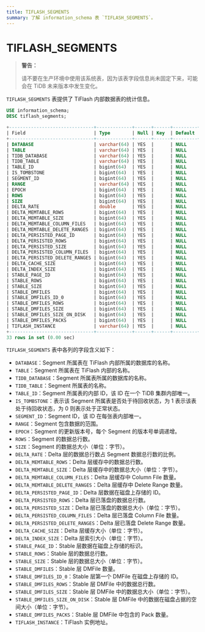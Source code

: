 ```yaml
---
title: TIFLASH_SEGMENTS
summary: 了解 information_schema 表 `TIFLASH_SEGMENTS`。
---
```


# TIFLASH_SEGMENTS

> **警告：**
>
> 请不要在生产环境中使用该系统表，因为该表字段信息尚未固定下来，可能会在 TiDB 未来版本中发生变化。

`TIFLASH_SEGMENTS` 表提供了 TiFlash 内部数据表的统计信息。

```sql
USE information_schema;
DESC tiflash_segments;
```

```sql
+-------------------------------+-------------+------+------+---------+-------+
| Field                         | Type        | Null | Key  | Default | Extra |
+-------------------------------+-------------+------+------+---------+-------+
| DATABASE                      | varchar(64) | YES  |      | NULL    |       |
| TABLE                         | varchar(64) | YES  |      | NULL    |       |
| TIDB_DATABASE                 | varchar(64) | YES  |      | NULL    |       |
| TIDB_TABLE                    | varchar(64) | YES  |      | NULL    |       |
| TABLE_ID                      | bigint(64)  | YES  |      | NULL    |       |
| IS_TOMBSTONE                  | bigint(64)  | YES  |      | NULL    |       |
| SEGMENT_ID                    | bigint(64)  | YES  |      | NULL    |       |
| RANGE                         | varchar(64) | YES  |      | NULL    |       |
| EPOCH                         | bigint(64)  | YES  |      | NULL    |       |
| ROWS                          | bigint(64)  | YES  |      | NULL    |       |
| SIZE                          | bigint(64)  | YES  |      | NULL    |       |
| DELTA_RATE                    | double      | YES  |      | NULL    |       |
| DELTA_MEMTABLE_ROWS           | bigint(64)  | YES  |      | NULL    |       |
| DELTA_MEMTABLE_SIZE           | bigint(64)  | YES  |      | NULL    |       |
| DELTA_MEMTABLE_COLUMN_FILES   | bigint(64)  | YES  |      | NULL    |       |
| DELTA_MEMTABLE_DELETE_RANGES  | bigint(64)  | YES  |      | NULL    |       |
| DELTA_PERSISTED_PAGE_ID       | bigint(64)  | YES  |      | NULL    |       |
| DELTA_PERSISTED_ROWS          | bigint(64)  | YES  |      | NULL    |       |
| DELTA_PERSISTED_SIZE          | bigint(64)  | YES  |      | NULL    |       |
| DELTA_PERSISTED_COLUMN_FILES  | bigint(64)  | YES  |      | NULL    |       |
| DELTA_PERSISTED_DELETE_RANGES | bigint(64)  | YES  |      | NULL    |       |
| DELTA_CACHE_SIZE              | bigint(64)  | YES  |      | NULL    |       |
| DELTA_INDEX_SIZE              | bigint(64)  | YES  |      | NULL    |       |
| STABLE_PAGE_ID                | bigint(64)  | YES  |      | NULL    |       |
| STABLE_ROWS                   | bigint(64)  | YES  |      | NULL    |       |
| STABLE_SIZE                   | bigint(64)  | YES  |      | NULL    |       |
| STABLE_DMFILES                | bigint(64)  | YES  |      | NULL    |       |
| STABLE_DMFILES_ID_0           | bigint(64)  | YES  |      | NULL    |       |
| STABLE_DMFILES_ROWS           | bigint(64)  | YES  |      | NULL    |       |
| STABLE_DMFILES_SIZE           | bigint(64)  | YES  |      | NULL    |       |
| STABLE_DMFILES_SIZE_ON_DISK   | bigint(64)  | YES  |      | NULL    |       |
| STABLE_DMFILES_PACKS          | bigint(64)  | YES  |      | NULL    |       |
| TIFLASH_INSTANCE              | varchar(64) | YES  |      | NULL    |       |
+-------------------------------+-------------+------+------+---------+-------+
33 rows in set (0.00 sec)
```

`TIFLASH_SEGMENTS` 表中各列的字段含义如下：

- `DATABASE`：Segment 所属表在 TiFlash 内部所属的数据库的名称。
- `TABLE`：Segment 所属表在 TiFlash 内部的名称。
- `TIDB_DATABASE`：Segment 所属表所属的数据库的名称。
- `TIDB_TABLE`：Segment 所属表的名称。
- `TABLE_ID`：Segment 所属表的内部 ID，该 ID 在一个 TiDB 集群内部唯一。
- `IS_TOMBSTONE`：表示该 Segment 所属表是否处于待回收状态，为 1 表示该表处于待回收状态，为 0 则表示处于正常状态。
- `SEGMENT_ID`：Segment ID，该 ID 在每张表内部唯一。
- `RANGE`：Segment 包含数据的范围。
- `EPOCH`：Segment 的更新版本号，每个 Segment 的版本号单调递增。
- `ROWS`：Segment 的数据总行数。
- `SIZE`：Segment 的数据总大小（单位：字节）。
- `DELTA_RATE`：Delta 层的数据总行数占 Segment 数据总行数的比例。
- `DELTA_MEMTABLE_ROWS`：Delta 层缓存中的数据总行数。
- `DELTA_MEMTABLE_SIZE`：Delta 层缓存中的数据总大小（单位：字节）。
- `DELTA_MEMTABLE_COLUMN_FILES`：Delta 层缓存中 Column File 数量。
- `DELTA_MEMTABLE_DELETE_RANGES`：Delta 层缓存中 Delete Range 数量。
- `DELTA_PERSISTED_PAGE_ID`：Delta 层数据在磁盘上存储的 ID。
- `DELTA_PERSISTED_ROWS`：Delta 层已落盘的数据总行数。
- `DELTA_PERSISTED_SIZE`：Delta 层已落盘的数据总大小（单位：字节）。
- `DELTA_PERSISTED_COLUMN_FILES`：Delta 层已落盘 Column File 数量。
- `DELTA_PERSISTED_DELETE_RANGES`：Delta 层已落盘 Delete Range 数量。
- `DELTA_CACHE_SIZE`：Delta 层缓存大小（单位：字节）。
- `DELTA_INDEX_SIZE`：Delta 层索引大小（单位：字节）。
- `STABLE_PAGE_ID`：Stable 层数据在磁盘上存储的标识。
- `STABLE_ROWS`：Stable 层的数据总行数。
- `STABLE_SIZE`：Stable 层的数据总大小（单位：字节）。
- `STABLE_DMFILES`：Stable 层 DMFile 数量。
- `STABLE_DMFILES_ID_0`：Stable 层第一个 DMFile 在磁盘上存储的 ID。
- `STABLE_DMFILES_ROWS`：Stable 层 DMFile 中的数据总行数。
- `STABLE_DMFILES_SIZE`：Stable 层 DMFile 中的数据总大小（单位：字节）。
- `STABLE_DMFILES_SIZE_ON_DISK`：Stable 层 DMFile 中的数据在磁盘占据的空间大小（单位：字节）。
- `STABLE_DMFILES_PACKS`：Stable 层 DMFile 中包含的 Pack 数量。
- `TIFLASH_INSTANCE`：TiFlash 实例地址。

